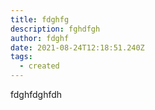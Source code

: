 ```yaml
---
title: fdghfg
description: fghdfgh
author: fdghf
date: 2021-08-24T12:18:51.240Z
tags:
  - created
---
```

fdghfdghfdh